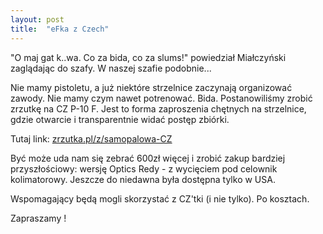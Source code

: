 ```yaml
---
layout: post
title:  "eFka z Czech"
---
```


"O maj gat k..wa. Co za bida, co za slums!" powiedział Miałczyński zaglądając do szafy. W naszej szafie podobnie...

Nie mamy pistoletu, a już niektóre strzelnice zaczynają organizować zawody. Nie mamy czym nawet potrenować. Bida. 
Postanowiliśmy zrobić zrzutkę na CZ P-10 F. Jest to forma zaproszenia chętnych na strzelnice, gdzie otwarcie i transparentnie widać postęp zbiórki.

Tutaj link: [zrzutka.pl/z/samopalowa-CZ](https://zrzutka.pl/z/samopalowa-CZ)

Być może uda nam się zebrać 600zł więcej i zrobić zakup bardziej przyszłościowy: wersję Optics Redy - z wycięciem pod celownik kolimatorowy. Jeszcze do niedawna była dostępna tylko w USA.

Wspomagający będą mogli skorzystać z CZ'tki (i nie tylko). Po kosztach.

Zapraszamy !
